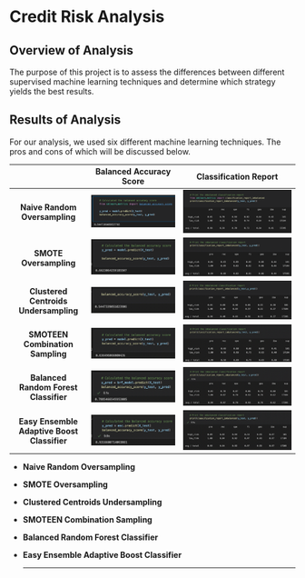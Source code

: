 # Credit Risk Analysis

## Overview of Analysis

The purpose of this project is to assess the differences between different supervised machine learning techniques and determine which strategy yields the best results.

## Results of Analysis

For our analysis, we used six different machine learning techniques. The pros and cons of which will be discussed below.

|                                             |                   Balanced Accuracy Score                    |                    Classification Report                     |
| :-----------------------------------------: | :----------------------------------------------------------: | :----------------------------------------------------------: |
|        **Naive Random Oversampling**        | ![NRBAS](https://github.com/cdeanatx/Credit_Risk_Analysis/blob/main/images/naive_random_balanced_accuracy.png) | ![NRCR](https://github.com/cdeanatx/Credit_Risk_Analysis/blob/main/images/naive_random_classification.png) |
|           **SMOTE Oversampling**            | ![SMOTEBAS](https://github.com/cdeanatx/Credit_Risk_Analysis/blob/main/images/smote_balanced_accuracy.png) | ![SMOTEBAS](https://github.com/cdeanatx/Credit_Risk_Analysis/blob/main/images/smote_classification.png) |
|    **Clustered Centroids Undersampling**    | ![CCBAS](https://github.com/cdeanatx/Credit_Risk_Analysis/blob/main/images/cluster_balanced_accuracy.png) | ![CCBAS](https://github.com/cdeanatx/Credit_Risk_Analysis/blob/main/images/cluster_classification.png) |
|      **SMOTEEN Combination Sampling**       | ![SMOTEENBAS](https://github.com/cdeanatx/Credit_Risk_Analysis/blob/main/images/smoteen_balanced_accuracy.png) | ![SMOTEENBAS](https://github.com/cdeanatx/Credit_Risk_Analysis/blob/main/images/smoteen_classification.png) |
|    **Balanced Random Forest Classifier**    | ![RFBAS](https://github.com/cdeanatx/Credit_Risk_Analysis/blob/main/images/random_forest_balanced_accuracy.png) | ![RFBAS](https://github.com/cdeanatx/Credit_Risk_Analysis/blob/main/images/random_forest_classification.png) |
| **Easy Ensemble Adaptive Boost Classifier** | ![AdaboostBAS](https://github.com/cdeanatx/Credit_Risk_Analysis/blob/main/images/ada_boost_balanced_accuracy.png) | ![AdaboostBAS](https://github.com/cdeanatx/Credit_Risk_Analysis/blob/main/images/ada_boost_classification.png) |

- **Naive Random Oversampling**

- **SMOTE Oversampling**

- **Clustered Centroids Undersampling**

- **SMOTEEN Combination Sampling**

- **Balanced Random Forest Classifier**

- **Easy Ensemble Adaptive Boost Classifier**

  ****